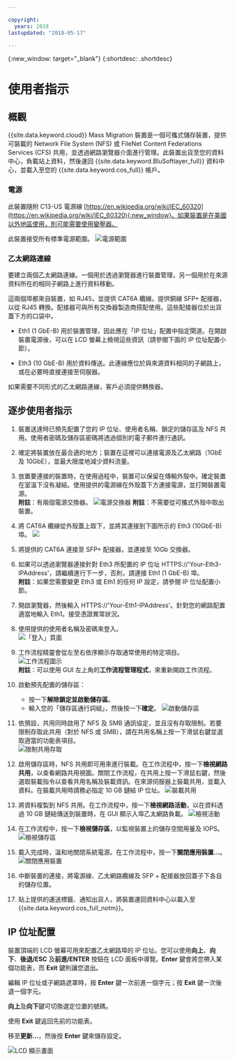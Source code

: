 ```yaml
---

copyright:
  years: 2018
lastupdated: "2018-05-17"

---
```

{:new_window: target="_blank"}
{:shortdesc: .shortdesc}

# 使用者指示

## 概觀

{{site.data.keyword.cloud}} Mass Migration 裝置是一個可攜式儲存裝置，提供可裝載的 Network File System (NFS) 或 FileNet Content Federations Services (CFS) 共用，並透過網路瀏覽器介面進行管理。此裝置出貨至您的資料中心，負載站上資料，然後運回 {{site.data.keyword.BluSoftlayer_full}} 資料中心，並載入至您的 {{site.data.keyword.cos_full}} 帳戶。


### 電源

此裝置隨附 C13-US 電源線 [https://en.wikipedia.org/wiki/IEC_60320](https://en.wikipedia.org/wiki/IEC_60320){:new_window}。如果裝置是在美國以外地區使用，則可能需要使用變壓器。

此裝置接受所有標準電源範圍。
![電源範圍](/images/PowerRating.png)


### 乙太網路連線

要建立兩個乙太網路連線。一個用於透過瀏覽器進行裝置管理，另一個用於在來源資料所在的相同子網路上進行資料移動。

這兩個埠都來自裝置，如 RJ45，並提供 CAT6A 纜線。提供銅線 SFP+ 配接器，以從 RJ45 轉換。配接器可與所有交換器製造商搭配使用。這些配接器位於出貨蓋下方的口袋中。

- Eth1 (1 GbE-B) 用於裝置管理，因此應在「IP 位址」配置中指定閘道。在開啟裝置電源後，可以在 LCD 螢幕上檢視這些資訊（請參閱下面的 IP 位址配置小節）。

- Eth3 (10 GbE-B) 用於資料傳送。此連線應位於與來源資料相同的子網路上，或在必要時直接連接至伺服器。

如果需要不同形式的乙太網路連線，客戶必須提供轉換器。



## 逐步使用者指示

1.	裝置送達時已預先配置了您的 IP 位址、使用者名稱、鎖定的儲存區及 NFS 共用。使用者密碼及儲存區密碼將透過個別的電子郵件進行通訊。

2.	確定將裝置放在最合適的地方；裝置在這裡可以連接電源及乙太網路（1GbE 及 10GbE），並最大限度地減少資料流量。

3.	放置要連接的裝置時，在使用過程中，裝置可以保留在傳輸外殼中。確定裝置在室溫下沒有凝結。使用提供的電源線在外殼蓋下方連接電源，並打開裝置電源。<br/>
    **附註**：有兩個電源交換器。
    ![電源交換器](/images/MDMSPowerSwitch.png)
    **附註**：不需要從可攜式外殼中取出裝置。

4.	將 CAT6A 纜線從外殼蓋上取下，並將其連接到下圖所示的 Eth3 (10GbE-B) 埠。
    ![](/images/MDMSNewEth1and3.png)

5.	將提供的 CAT6A 連接至 SFP+ 配接器，並連接至 10Gb 交換器。

6.	如果可以透過瀏覽器連接針對 Eth3 所配置的 IP 位址 HTTPS://'Your-Eth3-IPAddress'，請繼續進行下一步，否則，請連接 Eth1 (1 GbE-B) 埠。<br/>
    **附註**：如果您需要變更 Eth3 或 Eth1 的任何 IP 設定，請參閱 IP 位址配置小節。

7. 開啟瀏覽器，然後輸入 HTTPS://'Your-Eth1-IPAddress'。針對您的網路配置適當地輸入 Eth1。接受憑證異常狀況。

8. 使用提供的使用者名稱及密碼來登入。<br/>
    ![「登入」頁面](/images/Login.png)

9. 工作流程精靈會從左至右依序顯示存取通常使用的特定項目。<br/>
    ![工作流程圖示](/images/workflow.png) <br/>
    **附註**：可以使用 GUI 左上角的**工作流程管理程式**，來重新開啟工作流程。

10.	啟動預先配置的儲存區：
    - 按一下**解除鎖定並啟動儲存區**。
    - 輸入您的「儲存區通行詞組」，然後按一下**確定**。
    ![啟動儲存區](/images/UnlockPool.png)

11. 依預設，共用同時啟用了 NFS 及 SMB 通訊協定，並且沒有存取限制。若要限制存取此共用（對於 NFS 或 SMB），請在共用名稱上按一下滑鼠右鍵並選取適當的功能表項目。<br/>
    ![限制共用存取](/images/ShareControls.png)

12. 啟用儲存區時，NFS 共用即可用來進行裝載。在工作流程中，按一下**檢視網路共用**，以查看網路共用視圖。關閉工作流程，在共用上按一下滑鼠右鍵，然後選取裝載指令以查看共用名稱及裝載資訊。在來源伺服器上裝載共用，並載入資料。在裝載共用時請務必指定 10 GB 鏈結 IP 位址。
    ![裝載共用](/images/MountCommand.png)

13. 將資料複製到 NFS 共用。在工作流程中，按一下**檢視網路活動**，以在資料透過 10 GB 鏈結傳送到裝置時，在 GUI 顯示入埠乙太網路負載。
    ![檢視活動](/images/UserGuide13.png)

14. 在工作流程中，按一下**檢視儲存區**，以監視裝置上的儲存空間用量及 IOPS。
    ![檢視儲存區](/images/UserGuide14.png)

15.	載入完成時，溫和地關閉系統電源。在工作流程中，按一下**關閉應用裝置...**。  
    ![關閉應用裝置](/images/Shutdown.png)

16.	中斷裝置的連接，將電源線、乙太網路纜線及 SFP + 配接器放回蓋子下各自的儲存位置。

17.	貼上提供的運送標籤、通知出貨人，將裝置運回資料中心以載入至 {{site.data.keyword.cos_full_notm}}。


## IP 位址配置

裝置頂端的 LCD 螢幕可用來配置乙太網路埠的 IP 位址。您可以使用**向上**、**向下**、**後退/ESC** 及**前進/ENTER** 按鈕在 LCD 面板中導覽。**Enter** 鍵會將您帶入某個功能表，而 **Exit** 鍵則讓您退出。

編輯 IP 位址或子網路遮罩時，按 **Enter** 鍵一次前進一個字元；按 **Exit** 鍵一次後退一個字元。 

**向上**及**向下**鍵可切換選定位置的號碼。

使用 **Exit** 鍵返回先前的功能表。  

移至**更新...**，然後按 **Enter** 鍵來儲存設定。

  ![LCD 顯示畫面](/images/MDMSLCD.png)
